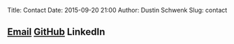 Title: Contact
Date: 2015-09-20 21:00
Author: Dustin Schwenk
Slug: contact

<h2 class="entry-title">
    <a href="mailto:drschwenk@gmail.com"> Email</a>
    <a href="https://github.com/drschwenk"> GitHub</a>
    <a ref="https://www.linkedin.com/in/dustinschwenk"> LinkedIn</a>
    

